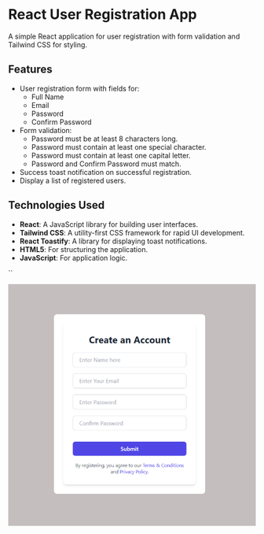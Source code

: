 # React User Registration App

A simple React application for user registration with form validation and Tailwind CSS for styling.

## Features

- User registration form with fields for:
  - Full Name
  - Email
  - Password
  - Confirm Password
- Form validation:
  - Password must be at least 8 characters long.
  - Password must contain at least one special character.
  - Password must contain at least one capital letter.
  - Password and Confirm Password must match.
- Success toast notification on successful registration.
- Display a list of registered users.

## Technologies Used

- **React**: A JavaScript library for building user interfaces.
- **Tailwind CSS**: A utility-first CSS framework for rapid UI development.
- **React Toastify**: A library for displaying toast notifications.
- **HTML5**: For structuring the application.
- **JavaScript**: For application logic.

``

![alt text](image.png)
